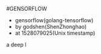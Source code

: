 #GENSORFLOW
- gensorflow(golang-tensorflow)
- by godshen(ShenZhonghao)
- at 1528079025(Unix timestamp)

a deep l